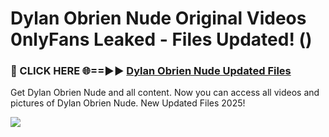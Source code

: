 # Dylan Obrien Nude Original Videos 0nlyFans Leaked - Files Updated! ()

<h3>🔴 CLICK HERE 🌐==►► <a href="https://tinyurl.com/2p9ay9w9" rel="nofollow">Dylan Obrien Nude Updated Files</a></h3>

Get Dylan Obrien Nude and all content. Now you can access all videos and pictures of Dylan Obrien Nude. New Updated Files 2025!

[![](https://i.imgur.com/KQgVmj3.gif)](https://tinyurl.com/2p9ay9w9)
